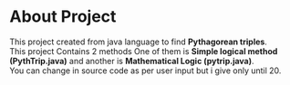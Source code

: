 # About Project
This project created from java language to find **Pythagorean triples**.  
This project Contains 2 methods One of them is **Simple logical method (PythTrip.java)** and another is **Mathematical Logic (pytrip.java)**.   
You can change in source code as per user input but i give only until 20.
